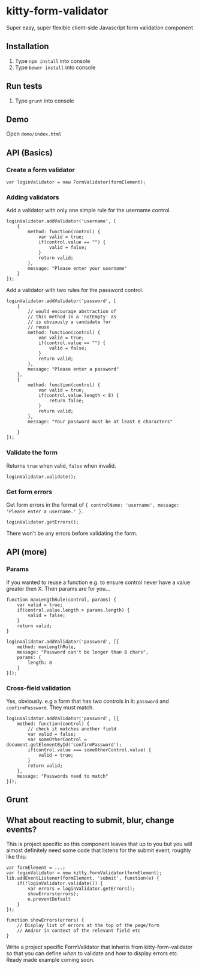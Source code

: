 # kitty-form-validator

Super easy, super flexible client-side Javascript form validation component

## Installation

1. Type `npm install` into console
2. Type `bower install` into console

## Run tests

1. Type `grunt` into console

## Demo

Open `demo/index.html`

## API (Basics)

### Create a form validator

	var loginValidator = new FormValidator(formElement);

### Adding validators

Add a validator with only one simple rule for the username control.

	loginValidator.addValidator('username', [
		{
			method: function(control) {
				var valid = true;
				if(control.value == "") {
					valid = false;
				}
				return valid;
			},
			message: "Please enter your username"
		}
	]);

Add a validator with two rules for the password control.

	loginValidator.addValidator('password', [
		{
			// would encourage abstraction of
			// this method in a 'notEmpty' as
			// is obviously a candidate for
			// reuse
			method: function(control) {
				var valid = true;
				if(control.value == "") {
					valid = false;
				}
				return valid;
			},
			message: "Please enter a password"
		},
		{
			method: function(control) {
				var valid = true;
				if(control.value.length < 8) {
					return false;
				}
				return valid;
			},
			message: "Your password must be at least 8 characters"

		}
	]);

### Validate the form

Returns `true` when valid, `false` when invalid.

	loginValidator.validate();

### Get form errors

Get form errors in the format of `{ controlName: 'username', message: 'Please enter a username.' }`.

	loginValidator.getErrors();

There won't be any errors before validating the form.

## API (more)

### Params

If you wanted to reuse a function e.g. to ensure control never have a value greater then X. Then params are for you...

	function maxLengthRule(control, params) {
		var valid = true;
		if(control.value.length > params.length) {
			valid = false;
		}
		return valid;
	}

	loginValidator.addValidator('password', [{
		method: maxLengthRule,
		message: "Password can't be longer than 8 chars",
		params: {
			length: 8
		}
	}]);

### Cross-field validation

Yes, obviously. e.g a form that has two controls in it: `password` and `confirmPassword`. They must match.

	loginValidator.addValidator('password', [{
		method: function(control) {
			// check it matches another field
			var valid = false;
			var someOtherControl = document.getElementById('confirmPassword');
			if(control.value === someOtherControl.value) {
				valid = true;
			}
			return valid;
		},
		message: "Passwords need to match"
	}]);

## Grunt

## What about reacting to submit, blur, change events?

This is project specific so this component leaves that up to you but you will almost definitely need some code that listens for the submit event, roughly like this:

	var formElement = ...;
	var loginValidator = new kitty.FormValidator(formElement);
	lib.addEventListener(formElement, 'submit', function(e) {
		if(!loginValidator.validate()) {
			var errors = loginValidator.getErrors();
			showErrors(errors);
			e.preventDefault
		}
	});

	function showErrors(errors) {
		// Display list of errors at the top of the page/form
		// And/or in context of the relevant field etc
	}


Write a project specific FormValidator that inherits from kitty-form-validator so that you can define *when* to validate and *how* to display errors etc. Ready made example coming soon.
